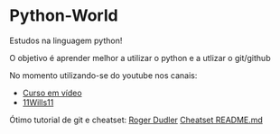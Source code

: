 # Python-World #

Estudos na linguagem python! 

O objetivo é aprender melhor a utilizar o python e a utlizar o git/github

No momento utilizando-se do youtube nos canais: 
 * [Curso em vídeo](https://www.youtube.com/user/cursosemvideo "Curso em vídeo")
 * [11Wills11](https://www.youtube.com/user/11Wills11 "Wills")


Ótimo tutorial de git e cheatset: [Roger Dudler](https://rogerdudler.github.io/git-guide/index.pt_BR.html "Roger Dudler")
[Cheatset README.md](https://github.com/tchapi/markdown-cheatsheet/blob/master/README.md)
